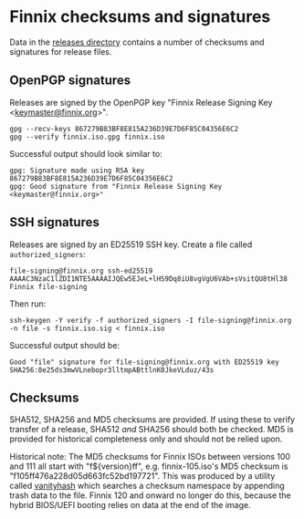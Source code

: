 # Finnix checksums and signatures

Data in the [releases directory](releases/) contains a number of checksums and signatures for release files.

## OpenPGP signatures

Releases are signed by the OpenPGP key "Finnix Release Signing Key &lt;keymaster@finnix.org&gt;".
```shell
gpg --recv-keys 867279B83BF8E815A236D39E7D6F85C04356E6C2
gpg --verify finnix.iso.gpg finnix.iso
```

Successful output should look similar to:
```
gpg: Signature made using RSA key 867279B83BF8E815A236D39E7D6F85C04356E6C2
gpg: Good signature from "Finnix Release Signing Key <keymaster@finnix.org>"
```

## SSH signatures

Releases are signed by an ED25519 SSH key.  Create a file called `authorized_signers`:
```
file-signing@finnix.org ssh-ed25519 AAAAC3NzaC1lZDI1NTE5AAAAIJQEw5EJeL+lHS9Dq8iU8vgVgU6VAb+sVsitQU8tHl38 Finnix file-signing
```

Then run:
```shell
ssh-keygen -Y verify -f authorized_signers -I file-signing@finnix.org -n file -s finnix.iso.sig < finnix.iso
```

Successful output should be:
```
Good "file" signature for file-signing@finnix.org with ED25519 key SHA256:8e25ds3mwVLnebopr3lltmpABttlnK0JkeVLduz/43s
```

## Checksums

SHA512, SHA256 and MD5 checksums are provided.  If using these to verify transfer of a release, SHA512 *and* SHA256 should both be checked.  MD5 is provided for historical completeness only and should not be relied upon.

Historical note: The MD5 checksums for Finnix ISOs between versions 100 and 111 all start with "f${version}ff", e.g. finnix-105.iso's MD5 checksum is "f105ff476a228d05d663fc52bd197721".  This was produced by a utility called [vanityhash](https://github.com/rfinnie/vanityhash) which searches a checksum namespace by appending trash data to the file. Finnix 120 and onward no longer do this, because the hybrid BIOS/UEFI booting relies on data at the end of the image.